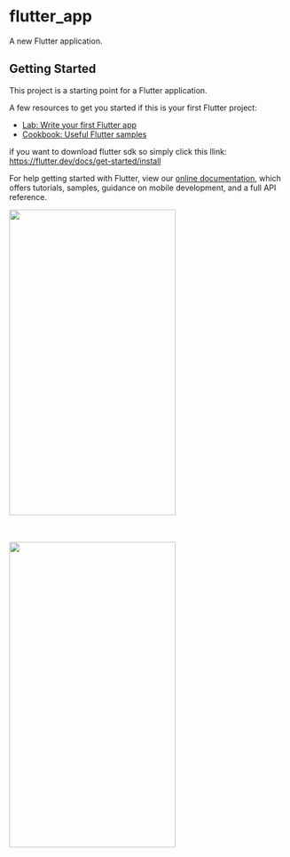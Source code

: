 # flutter_app

A new Flutter application.

## Getting Started

This project is a starting point for a Flutter application.

A few resources to get you started if this is your first Flutter project:

- [Lab: Write your first Flutter app](https://flutter.dev/docs/get-started/codelab)
- [Cookbook: Useful Flutter samples](https://flutter.dev/docs/cookbook)

if you want to download flutter sdk so simply click this llink:
https://flutter.dev/docs/get-started/install

For help getting started with Flutter, view our 
[online documentation](https://flutter.dev/docs), which offers tutorials, 
samples, guidance on mobile development, and a full API reference.


<img src="https://user-images.githubusercontent.com/52051877/60385413-8352c880-9aa6-11e9-9ee4-4d8f3e797435.jpg" width="300px" height="550px"><br><br><br>

<img src="https://user-images.githubusercontent.com/52051877/60385409-7e8e1480-9aa6-11e9-953b-80470bd32c9f.jpg" width="300px" height="550px">

